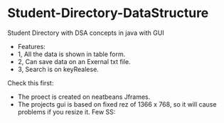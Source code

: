 # Student-Directory-DataStructure
Student Directory with DSA concepts in java with GUI
- Features:
- 1, All the data is shown in table form. 
- 2, Can save data on an Exernal txt file.
- 3, Search is on keyRealese.

Check this first:
- The proect is created on neatbeans Jframes.
- The projects gui is based on  fixed rez of  1366 x 768, so it will cause problems if you resize it.
Few SS:

